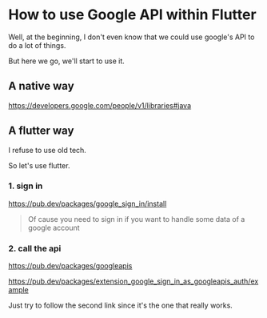 # How to use Google API within Flutter

Well, at the beginning, I don't even know that we could use google's API to do a lot of things.

But here we go, we'll start to use it.

## A native way
https://developers.google.com/people/v1/libraries#java

## A flutter way
I refuse to use old tech.

So let's use flutter.

### 1. sign in
https://pub.dev/packages/google_sign_in/install

> Of cause you need to sign in if you want to handle some data of a google account

### 2. call the api
https://pub.dev/packages/googleapis

https://pub.dev/packages/extension_google_sign_in_as_googleapis_auth/example

Just try to follow the second link since it's the one that really works.